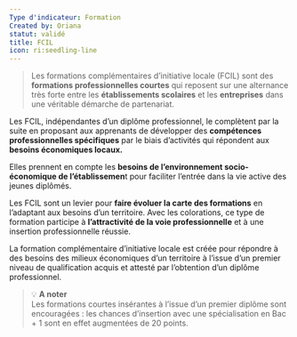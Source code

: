 ```yaml
---
Type d'indicateur: Formation
Created by: Oriana
statut: validé
title: FCIL
icon: ri:seedling-line
---
```


> Les formations complémentaires d’initiative locale (FCIL) sont des **formations professionnelles courtes** qui reposent sur une alternance très forte entre les **établissements scolaires** et les **entreprises** dans une véritable démarche de partenariat.

Les FCIL, indépendantes d’un diplôme professionnel, le complètent par la suite en proposant aux apprenants de développer des **compétences professionnelles spécifiques** par le biais d’activités qui répondent aux **besoins économiques locaux.**

Elles prennent en compte les **besoins de l’environnement socio-économique de l’établissemen**t pour faciliter l’entrée dans la vie active des jeunes diplômés.

Les FCIL sont un levier pour **faire évoluer la carte des formations** en l’adaptant aux besoins d’un territoire. Avec les colorations, ce type de formation participe à **l’attractivité de la voie professionnelle** et à une insertion professionnelle réussie.

La formation complémentaire d’initiative locale est créée pour répondre à des besoins des milieux économiques d’un territoire à l’issue d’un premier niveau de qualification acquis et attesté par l’obtention d’un diplôme professionnel.

>💡 **A noter**  
>Les formations courtes insérantes à l’issue d’un premier diplôme sont encouragées : les chances d’insertion avec une spécialisation en Bac + 1 sont en effet augmentées de 20 points.
